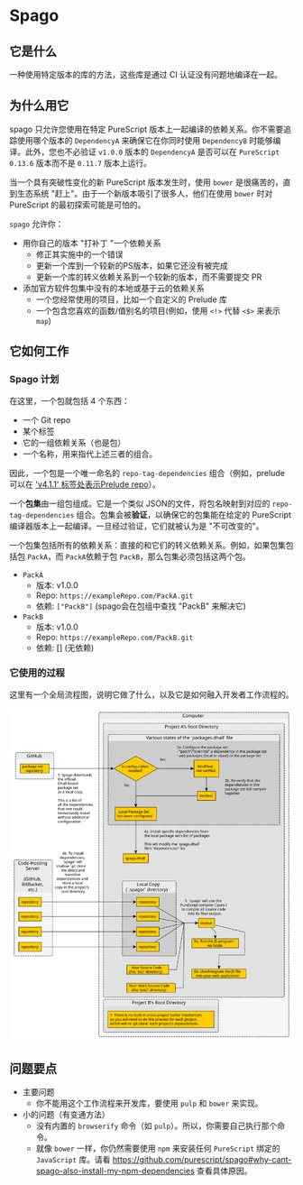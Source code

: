 # Spago

## 它是什么

一种使用特定版本的库的方法，这些库是通过 CI 认证没有问题地编译在一起。

## 为什么用它

spago 只允许您使用在特定 PureScript 版本上一起编译的依赖关系。你不需要追踪使用哪个版本的 `DependencyA` 来确保它在你同时使用 `DependencyB` 时能够编译。此外，您也不必验证 `v1.0.0` 版本的 `DependencyA` 是否可以在 `PureScript 0.13.6` 版本而不是 `0.11.7` 版本上运行。

当一个具有突破性变化的新 PureScript 版本发生时，使用 `bower` 是很痛苦的，直到生态系统 "赶上"。由于一个新版本吸引了很多人，他们在使用 `bower` 时对 PureScript 的最初探索可能是可怕的。

`spago` 允许你：

- 用你自己的版本 "打补丁 "一个依赖关系
  - 修正其实施中的一个错误
  - 更新一个库到一个较新的PS版本，如果它还没有被完成
  - 更新一个库的转义依赖关系到一个较新的版本，而不需要提交 PR
- 添加官方软件包集中没有的本地或基于云的依赖关系
  - 一个您经常使用的项目，比如一个自定义的 Prelude 库
  - 一个包含您喜欢的函数/值别名的项目(例如，使用 `<!>` 代替 `<$>` 来表示 `map`)

## 它如何工作

### Spago 计划

在这里，一个包就包括 4 个东西：

- 一个 Git repo
- 某个标签
- 它的一组依赖关系（也是包）
- 一个名称，用来指代上述三者的组合。

因此，一个包是一个唯一命名的 `repo-tag-dependencies` 组合（例如，prelude 可以在 ['v4.1.1' 标签处表示Prelude repo](https://github.com/purescript/purescript-prelude/tree/v4.1.1)）。

一个**包集**由一组包组成。它是一个类似 JSON的文件，将包名映射到对应的 `repo-tag-dependencies` 组合。包集会被**验证**，以确保它的包集能在给定的 PureScript 编译器版本上一起编译。一旦经过验证，它们就被认为是 "不可改变的"。

一个包集包括所有的依赖关系：直接的和它们的转义依赖关系。例如，如果包集包括包 `PackA`，而 `PackA`依赖于包 `PackB`，那么包集必须包括这两个包。

- `PackA`
  - 版本: v1.0.0
  - Repo: `https://exampleRepo.com/PackA.git`
  - 依赖: `["PackB"]` (spago会在包组中查找 "PackB" 来解决它)
- `PackB`
  - 版本: v1.0.0
  - Repo: `https://exampleRepo.com/PackB.git`
  - 依赖: [] (无依赖)

### 它使用的过程

这里有一个全局流程图，说明它做了什么，以及它是如何融入开发者工作流程的。

![spago](assets/spago-flowchart.svg)

## 问题要点

- 主要问题
  - 你不能用这个工作流程来开发库，要使用 `pulp` 和 `bower` 来实现。
- 小的问题（有变通方法）
  - 没有内置的 `browserify` 命令（如 `pulp`）。所以，你需要自己执行那个命令。
  - 就像 `bower` 一样，你仍然需要使用 `npm` 来安装任何 `PureScript` 绑定的 `JavaScript` 库。请看 https://github.com/purescript/spago#why-cant-spago-also-install-my-npm-dependencies 查看具体原因。
